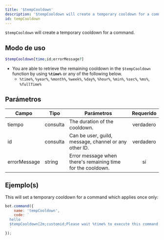 ```yaml
---
title: '$tempCooldown'
description: '$tempCooldown will create a temporary cooldown for a command.'
id: tempCooldown
---
```


`$tempCooldown` will create a temporary cooldown for a command.

## Modo de uso

```php
$tempCooldown[time;id;errorMessage?]
```

* You are able to retrieve the remaining cooldown in the `$tempCooldown` function by using **`%time%`** or any of the following below.
    * `%time%`, `%year%`, `%month%`, `%week%`, `%day%`, `%hour%`, `%min%`, `%sec%`, `%ms%`, `%fullTime%`

## Parámetros

| Campo        | Tipo     | Parámetros                                                  | Requerido |
| ------------ | -------- | ----------------------------------------------------------- |:---------:|
| tiempo       | consulta | The duration of the cooldown.                               | verdadero |
| id           | consulta | Can be user, guild, message, channel or any other ID.       | verdadero |
| errorMessage | string   | Error message when there's remaining time for the cooldown. |    sí     |

## Ejemplo(s)

This will set a temporary cooldown for a command which applies once only:

```javascript
bot.command({
    name: 'tempCooldown',
    code: `
  hello
  $tempCooldown[2m;customid;Please wait %time% to execute this command again.]
  `
});
```
